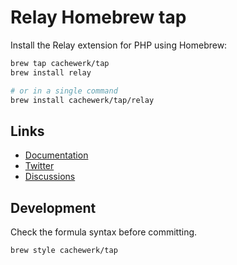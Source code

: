 # Relay Homebrew tap

Install the Relay extension for PHP using Homebrew:

```bash
brew tap cachewerk/tap
brew install relay

# or in a single command
brew install cachewerk/tap/relay
```

## Links

- [Documentation](https://relaycache.com/docs)
- [Twitter](https://twitter.com/RelayCache)
- [Discussions](https://github.com/cachewerk/relay/discussions)

## Development

Check the formula syntax before committing.

```bash
brew style cachewerk/tap
```
